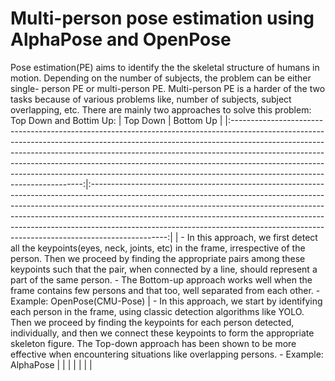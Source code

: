 # Multi-person pose estimation using AlphaPose and OpenPose
Pose estimation(PE) aims to identify the the skeletal structure of humans in motion. Depending on the number of subjects, the problem can be either single- person PE or multi-person PE. Multi-person PE is a harder of the two tasks because of various problems like, number of subjects, subject overlapping, etc. There are mainly two approaches to solve this problem: Top Down and Bottim Up: 
|                                                                                                                                                                                                                     Top Down                                                                                                                                                                                                                    |                                                                                                                                                                                                         Bottom Up                                                                                                                                                                                                         |
|:-----------------------------------------------------------------------------------------------------------------------------------------------------------------------------------------------------------------------------------------------------------------------------------------------------------------------------------------------------------------------------------------------------------------------------------------------:|:-------------------------------------------------------------------------------------------------------------------------------------------------------------------------------------------------------------------------------------------------------------------------------------------------------------------------------------------------------------------------------------------------------------------------:|
| - In this approach, we first detect all the keypoints(eyes, neck, joints, etc) in the frame, irrespective of the person. Then we proceed by finding the appropriate pairs among these keypoints such that the pair, when connected by a line, should represent a part of the same person.  - The Bottom-up approach works well when the frame contains few persons and that too, well separated from each other.  - Example: OpenPose(CMU-Pose) | - In this approach, we start by identifying each person in the frame, using classic detection algorithms like YOLO. Then we proceed by finding the keypoints for each person detected, individually, and then we connect these keypoints to form the appropriate skeleton figure.  The Top-down approach has been shown to be more effective when encountering situations like overlapping persons.  - Example: AlphaPose |
|                                                                                                                                                                                                                                                                                                                                                                                                                                                 |                                                                                                                                                                                                                                                                                                                                                                                                                           |
|                                                                                                                                                                                                                                                                                                                                                                                                                                                 |                                                                                                                                                                                                                                                                                                                                                                                                                           |
